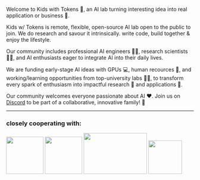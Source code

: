 Welcome to Kids with Tokens 🌟, an AI lab turning interesting idea into real application or business 💭.

Kids w/ Tokens is remote, flexible, open-source AI lab open to the public to join. We do research and savour it intrinsically. write code, build together & enjoy the lifestyle.

Our community includes professional AI engineers 👩‍💻, research scientists 🧑‍🔬, and AI enthusiasts eager to integrate AI into their daily lives.

We are funding early-stage AI ideas with GPUs 💻, human recources 🧠, and working/learning opportunities from top-university labs 👨‍🏫, to transform every spark of enthusiasm into impactful research 🔬 and applications 🚀.

Our community welcomes everyone passionate about AI ❤️. Join us on [Discord](https://discord.gg/EqbgSPEX) to be part of a collaborative, innovative family! 🤝

---------------------------------------------------------------------------------------------------------------------------------------------------------------------------------------------

### closely cooperating with:
<p align="left">
  <img src="https://github.com/KidsWithTokens/.github/blob/main/university-of-oxford-logo-1.png.webp" width="100" height="100" />
  <img src="https://github.com/KidsWithTokens/.github/blob/main/cmu-logo.png" width="100" height="100" />
  <img src="https://github.com/KidsWithTokens/.github/blob/main/nus_logo_full-horizontal.jpg" width="170" height="110" />
  <img src="https://github.com/KidsWithTokens/.github/blob/main/discord-logo.png" width="90" height="90" />
</p>

<!--

**Here are some ideas to get you started:**

🙋‍♀️ A short introduction - what is your organization all about?
🌈 Contribution guidelines - how can the community get involved?
👩‍💻 Useful resources - where can the community find your docs? Is there anything else the community should know?
🍿 Fun facts - what does your team eat for breakfast?
🧙 Remember, you can do mighty things with the power of [Markdown](https://docs.github.com/github/writing-on-github/getting-started-with-writing-and-formatting-on-github/basic-writing-and-formatting-syntax)
-->
